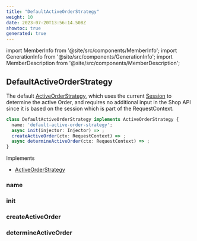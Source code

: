 ```yaml
---
title: "DefaultActiveOrderStrategy"
weight: 10
date: 2023-07-20T13:56:14.508Z
showtoc: true
generated: true
---
```

<!-- This file was generated from the Vendure source. Do not modify. Instead, re-run the "docs:build" script -->
import MemberInfo from '@site/src/components/MemberInfo';
import GenerationInfo from '@site/src/components/GenerationInfo';
import MemberDescription from '@site/src/components/MemberDescription';


## DefaultActiveOrderStrategy

<GenerationInfo sourceFile="packages/core/src/config/order/default-active-order-strategy.ts" sourceLine="18" packageName="@vendure/core" since="1.9.0" />

The default <a href='/typescript-api/orders/active-order-strategy#activeorderstrategy'>ActiveOrderStrategy</a>, which uses the current <a href='/typescript-api/entities/session#session'>Session</a> to determine
the active Order, and requires no additional input in the Shop API since it is based on the
session which is part of the RequestContext.

```ts title="Signature"
class DefaultActiveOrderStrategy implements ActiveOrderStrategy {
  name: 'default-active-order-strategy';
  async init(injector: Injector) => ;
  createActiveOrder(ctx: RequestContext) => ;
  async determineActiveOrder(ctx: RequestContext) => ;
}
```
Implements

 * <a href='/typescript-api/orders/active-order-strategy#activeorderstrategy'>ActiveOrderStrategy</a>



### name

<MemberInfo kind="property" type="'default-active-order-strategy'"   />


### init

<MemberInfo kind="method" type="(injector: <a href='/typescript-api/common/injector#injector'>Injector</a>) => "   />


### createActiveOrder

<MemberInfo kind="method" type="(ctx: <a href='/typescript-api/request/request-context#requestcontext'>RequestContext</a>) => "   />


### determineActiveOrder

<MemberInfo kind="method" type="(ctx: <a href='/typescript-api/request/request-context#requestcontext'>RequestContext</a>) => "   />



